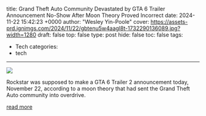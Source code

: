 title: Grand Theft Auto Community Devastated by GTA 6 Trailer Announcement No-Show After Moon Theory Proved Incorrect
date: 2024-11-22 15:42:23 +0000
author: "Wesley Yin-Poole"
cover: https://assets-prd.ignimgs.com/2024/11/22/gbtenu5w4aagl8t-1732290136089.jpg?width=1280
draft: false
top: false
type: post
hide: false
toc: false
tags:
  - Tech
categories:
  - tech
---

![](https://assets-prd.ignimgs.com/2024/11/22/gbtenu5w4aagl8t-1732290136089.jpg?width=1280)

Rockstar was supposed to make a GTA 6 Trailer 2 announcement today, November 22, according to a moon theory that had sent the Grand Theft Auto community into overdrive.

[read more](https://www.ign.com/articles/grand-theft-auto-community-devastated-by-gta-6-trailer-announcement-no-show-after-moon-theory-proved-incorrect)
